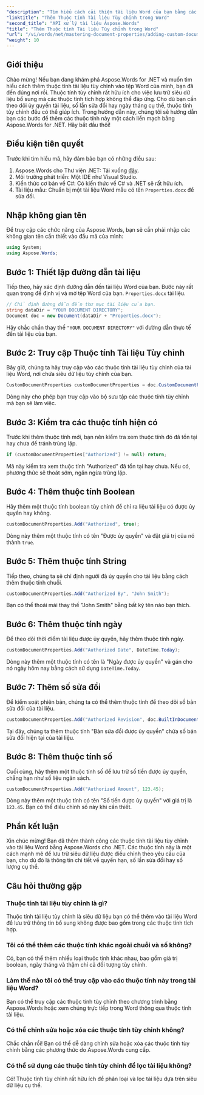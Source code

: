 ```yaml
---
"description": "Tìm hiểu cách cải thiện tài liệu Word của bạn bằng các thuộc tính tài liệu tùy chỉnh bằng Aspose.Words cho .NET. Hướng dẫn toàn diện này sẽ hướng dẫn bạn từng bước."
"linktitle": "Thêm Thuộc tính Tài liệu Tùy chỉnh trong Word"
"second_title": "API xử lý tài liệu Aspose.Words"
"title": "Thêm Thuộc tính Tài liệu Tùy chỉnh trong Word"
"url": "/vi/words/net/mastering-document-properties/adding-custom-document-properties-in-word/"
"weight": 10
---
```


## Giới thiệu

Chào mừng! Nếu bạn đang khám phá Aspose.Words for .NET và muốn tìm hiểu cách thêm thuộc tính tài liệu tùy chỉnh vào tệp Word của mình, bạn đã đến đúng nơi rồi. Thuộc tính tùy chỉnh rất hữu ích cho việc lưu trữ siêu dữ liệu bổ sung mà các thuộc tính tích hợp không thể đáp ứng. Cho dù bạn cần theo dõi ủy quyền tài liệu, số lần sửa đổi hay ngày tháng cụ thể, thuộc tính tùy chỉnh đều có thể giúp ích. Trong hướng dẫn này, chúng tôi sẽ hướng dẫn bạn các bước để thêm các thuộc tính này một cách liền mạch bằng Aspose.Words for .NET. Hãy bắt đầu thôi!

## Điều kiện tiên quyết

Trước khi tìm hiểu mã, hãy đảm bảo bạn có những điều sau:

1. Aspose.Words cho Thư viện .NET: Tải xuống [đây](https://releases.aspose.com/words/net/).
2. Môi trường phát triển: Một IDE như Visual Studio.
3. Kiến thức cơ bản về C#: Có kiến thức về C# và .NET sẽ rất hữu ích.
4. Tài liệu mẫu: Chuẩn bị một tài liệu Word mẫu có tên `Properties.docx` để sửa đổi.

## Nhập không gian tên

Để truy cập các chức năng của Aspose.Words, bạn sẽ cần phải nhập các không gian tên cần thiết vào đầu mã của mình:

```csharp
using System;
using Aspose.Words;
```

## Bước 1: Thiết lập đường dẫn tài liệu

Tiếp theo, hãy xác định đường dẫn đến tài liệu Word của bạn. Bước này rất quan trọng để định vị và mở tệp Word của bạn. `Properties.docx` tài liệu.

```csharp
// Chỉ định đường dẫn đến thư mục tài liệu của bạn.
string dataDir = "YOUR DOCUMENT DIRECTORY";
Document doc = new Document(dataDir + "Properties.docx");
```

Hãy chắc chắn thay thế `"YOUR DOCUMENT DIRECTORY"` với đường dẫn thực tế đến tài liệu của bạn.

## Bước 2: Truy cập Thuộc tính Tài liệu Tùy chỉnh

Bây giờ, chúng ta hãy truy cập vào các thuộc tính tài liệu tùy chỉnh của tài liệu Word, nơi chứa siêu dữ liệu tùy chỉnh của bạn.

```csharp
CustomDocumentProperties customDocumentProperties = doc.CustomDocumentProperties;
```

Dòng này cho phép bạn truy cập vào bộ sưu tập các thuộc tính tùy chỉnh mà bạn sẽ làm việc.

## Bước 3: Kiểm tra các thuộc tính hiện có

Trước khi thêm thuộc tính mới, bạn nên kiểm tra xem thuộc tính đó đã tồn tại hay chưa để tránh trùng lặp.

```csharp
if (customDocumentProperties["Authorized"] != null) return;
```

Mã này kiểm tra xem thuộc tính "Authorized" đã tồn tại hay chưa. Nếu có, phương thức sẽ thoát sớm, ngăn ngừa trùng lặp.

## Bước 4: Thêm thuộc tính Boolean

Hãy thêm một thuộc tính boolean tùy chỉnh để chỉ ra liệu tài liệu có được ủy quyền hay không.

```csharp
customDocumentProperties.Add("Authorized", true);
```

Dòng này thêm một thuộc tính có tên "Được ủy quyền" và đặt giá trị của nó thành `true`.

## Bước 5: Thêm thuộc tính String

Tiếp theo, chúng ta sẽ chỉ định người đã ủy quyền cho tài liệu bằng cách thêm thuộc tính chuỗi.

```csharp
customDocumentProperties.Add("Authorized By", "John Smith");
```

Bạn có thể thoải mái thay thế "John Smith" bằng bất kỳ tên nào bạn thích.

## Bước 6: Thêm thuộc tính ngày

Để theo dõi thời điểm tài liệu được ủy quyền, hãy thêm thuộc tính ngày.

```csharp
customDocumentProperties.Add("Authorized Date", DateTime.Today);
```

Dòng này thêm một thuộc tính có tên là "Ngày được ủy quyền" và gán cho nó ngày hôm nay bằng cách sử dụng `DateTime.Today`.

## Bước 7: Thêm số sửa đổi

Để kiểm soát phiên bản, chúng ta có thể thêm thuộc tính để theo dõi số bản sửa đổi của tài liệu.

```csharp
customDocumentProperties.Add("Authorized Revision", doc.BuiltInDocumentProperties.RevisionNumber);
```

Tại đây, chúng ta thêm thuộc tính "Bản sửa đổi được ủy quyền" chứa số bản sửa đổi hiện tại của tài liệu.

## Bước 8: Thêm thuộc tính số

Cuối cùng, hãy thêm một thuộc tính số để lưu trữ số tiền được ủy quyền, chẳng hạn như số liệu ngân sách.

```csharp
customDocumentProperties.Add("Authorized Amount", 123.45);
```

Dòng này thêm một thuộc tính có tên "Số tiền được ủy quyền" với giá trị là `123.45`. Bạn có thể điều chỉnh số này khi cần thiết.

## Phần kết luận

Xin chúc mừng! Bạn đã thêm thành công các thuộc tính tài liệu tùy chỉnh vào tài liệu Word bằng Aspose.Words cho .NET. Các thuộc tính này là một cách mạnh mẽ để lưu trữ siêu dữ liệu được điều chỉnh theo yêu cầu của bạn, cho dù đó là thông tin chi tiết về quyền hạn, số lần sửa đổi hay số lượng cụ thể.

## Câu hỏi thường gặp

### Thuộc tính tài liệu tùy chỉnh là gì?
Thuộc tính tài liệu tùy chỉnh là siêu dữ liệu bạn có thể thêm vào tài liệu Word để lưu trữ thông tin bổ sung không được bao gồm trong các thuộc tính tích hợp.

### Tôi có thể thêm các thuộc tính khác ngoài chuỗi và số không?
Có, bạn có thể thêm nhiều loại thuộc tính khác nhau, bao gồm giá trị boolean, ngày tháng và thậm chí cả đối tượng tùy chỉnh.

### Làm thế nào tôi có thể truy cập vào các thuộc tính này trong tài liệu Word?
Bạn có thể truy cập các thuộc tính tùy chỉnh theo chương trình bằng Aspose.Words hoặc xem chúng trực tiếp trong Word thông qua thuộc tính tài liệu.

### Có thể chỉnh sửa hoặc xóa các thuộc tính tùy chỉnh không?
Chắc chắn rồi! Bạn có thể dễ dàng chỉnh sửa hoặc xóa các thuộc tính tùy chỉnh bằng các phương thức do Aspose.Words cung cấp.

### Có thể sử dụng các thuộc tính tùy chỉnh để lọc tài liệu không?
Có! Thuộc tính tùy chỉnh rất hữu ích để phân loại và lọc tài liệu dựa trên siêu dữ liệu cụ thể.